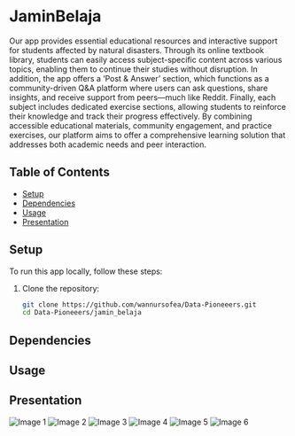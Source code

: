 # JaminBelaja
Our app provides essential educational resources and interactive support for students affected by natural disasters. Through its online textbook library, students can easily access subject-specific content across various topics, enabling them to continue their studies without disruption. In addition, the app offers a ‘Post & Answer’ section, which functions as a community-driven Q&A platform where users can ask questions, share insights, and receive support from peers—much like Reddit. Finally, each subject includes dedicated exercise sections, allowing students to reinforce their knowledge and track their progress effectively. By combining accessible educational materials, community engagement, and practice exercises, our platform aims to offer a comprehensive learning solution that addresses both academic needs and peer interaction.

## Table of Contents
- [Setup](#setup)
- [Dependencies](#dependencies)
- [Usage](#usage)
- [Presentation](#presentation)

## Setup

To run this app locally, follow these steps:

1. Clone the repository:
   ```bash
   git clone https://github.com/wannursofea/Data-Pioneeers.git
   cd Data-Pioneeers/jamin_belaja
## Dependencies

## Usage

## Presentation
![Image 1](./presentation/1.png)
![Image 2](./presentation/2.png)
![Image 3](./presentation/3.png)
![Image 4](./presentation/4.png)
![Image 5](./presentation/5.png)
![Image 6](./presentation/6.png)

